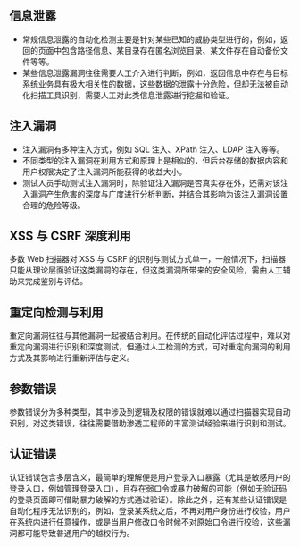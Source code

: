## 信息泄露
- 常规信息泄露的自动化检测主要是针对某些已知的威胁类型进行的，例如，返回的页面中包含路径信息、某目录存在匿名浏览目录、某文件存在自动备份文件等等。
- 某些信息泄露漏洞往往需要人工介入进行判断，例如，返回信息中存在与目标系统业务具有极大相关性的数据，这些数据的泄露十分危险，但却无法被自动化扫描工具识别，需要人工对此类信息泄露进行挖掘和验证。

## 注入漏洞
- 注入漏洞有多种注入方式，例如 SQL 注入、XPath 注入、LDAP 注入等等。
- 不同类型的注入漏洞在利用方式和原理上是相似的，但后台存储的数据内容和用户权限决定了注入漏洞所能获得的收益大小。
- 测试人员手动测试注入漏洞时，除验证注入漏洞是否真实存在外，还需对该注入漏洞产生危害的深度与广度进行分析判断，并结合其影响为该注入漏洞设置合理的危险等级。

## XSS 与 CSRF 深度利用
多数 Web 扫描器对 XSS 与 CSRF 的识别与测试方式单一，一般情况下，扫描器只能从理论层面验证这类漏洞的存在，但这类漏洞所带来的安全风险，需由人工辅助来完成鉴别与评估。

## 重定向检测与利用
重定向漏洞往往与其他漏洞一起被结合利用。在传统的自动化评估过程中，难以对重定向漏洞进行识别和深度测试，但通过人工检测的方式，可对重定向漏洞的利用方式及其影响进行重新评估与定义。

## 参数错误
参数错误分为多种类型，其中涉及到逻辑及权限的错误就难以通过扫描器实现自动识别，对这类错误，往往需要借助渗透工程师的丰富测试经验来进行识别和测试。

## 认证错误
认证错误包含多层含义，最简单的理解便是用户登录入口暴露（尤其是敏感用户的登录入口，例如管理登录入口），且存在弱口令或暴力破解的可能（例如无验证码的登录页面即可借助暴力破解的方式通过验证）。除此之外，还有某些认证错误是自动化程序无法识别的，例如，登录某系统之后，不再对用户身份进行校验，用户在系统内进行任意操作，或是当用户修改口令时候不对原始口令进行校验，这些漏洞都可能导致普通用户的越权行为。
